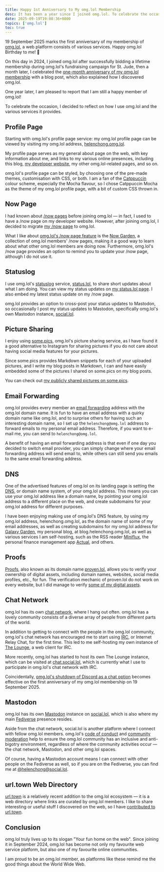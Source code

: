 ```yaml
---
title: Happy 1st Anniversary to My omg.lol Membership
desc: It has been a year since I joined omg.lol. To celebrate the occasion, I decided to review how I use various services of omg.lol.
date: 2025-09-19T19:08:36+0800
topics: ['omg.lol']
toc: true
---
```

19 September 2025 marks the first anniversary of my membership of [omg.lol](https://home.omg.lol/), a web platform consists of various services. Happy omg.lol Birthday to me! 🥳

On this day in 2024, I joined omg.lol after successfully bidding a lifetime membership during omg.lol's fundraising campaign for St. Jude, then a month later, I celebrated the [one-month anniversary of my omg.lol membership](2024-10-19-omg-lol-membership-one-month-anniversary.md) with a blog post, which also explained how I discovered omg.lol.

One year later, I am pleased to report that I am still a happy member of omg.lol!

To celebrate the occasion, I decided to reflect on how I use omg.lol and the various services it provides.

## Profile Page

Starting with omg.lol's profile page service: my omg.lol profile page can be viewed by visiting my omg.lol address, [helenchong.omg.lol](https://helenchong.omg.lol/).

My profile page serves as my general about page on the web, with key information about me, and links to my various online presences, including this blog, [my developer website](https://helenchong.dev/), my other omg.lol-related pages, and so on.

omg.lol's profile page can be styled, by choosing one of the pre-made themes, customisation with CSS, or both. I am a fan of the [Catppuccin](https://catppuccin.com/) colour scheme, especially the Mocha flavour, so I chose Catppuccin Mocha as the theme of my omg.lol profile page, with a bit of custom CSS thrown in.

## Now Page

I had known about [/now pages](https://nownownow.com/) before joining omg.lol — in fact, I used to have a /now page on my developer website. However, after joining omg.lol, I decided to migrate [my /now page](https://helenchong.omg.lol/now) to omg.lol.

What I like about [omg.lol's /now page feature](https://home.omg.lol/info/now) is the [Now Garden](https://now.garden/), a collection of omg.lol members' /now pages, making it a good way to learn about what other omg.lol members are doing now. Furthermore, omg.lol's /now page provides an option to remind you to update your /now page, although I do not use it.

## Statuslog

I use omg.lol's [statuslog](https://home.omg.lol/info/statuslog) service, [status.lol](https://status.lol/), to share short updates about what I am doing. You can view my status updates on [my status.lol page](https://helenchong.status.lol/). I also embed my latest status update on my /now page.

omg.lol provides an option to cross-post your status updates to Mastodon, so occasionally I post my status updates to Mastodon, specifically omg.lol's own Mastodon instance, [social.lol](https://social.lol/).

## Picture Sharing

I enjoy using [some.pics](https://some.pics/), omg.lol's picture sharing service, as I have found it a good alternative to Instagram for sharing pictures if you do not care about having social media features for your pictures.

Since some.pics provides Markdown snippets for each of your uploaded pictures, and I write my blog posts in Markdown, I can and have easily embedded some of the pictures I shared on some.pics on my blog posts.

You can check out [my publicly shared pictures on some.pics](https://helenchong.some.pics/).

## Email Forwarding

omg.lol provides every member an [email forwarding](https://home.omg.lol/info/email-forwarding) address with the omg.lol domain name. It is fun to have an email address with a quirky domain name like omg.lol, and to surprise others for having such an interesting domain name, so I set up the `helenchong@omg.lol` address to forward emails to my personal email address. Therefore, if you want to e-mail me, you can send to `helenchong@omg.lol`.

A benefit of having an email forwarding address is that even if one day you decided to switch email provider, you can simply change where your email forwarding address will send email to, while others can still send you emails to the same email forwarding address.

## DNS

One of the advertised features of omg.lol on its landing page is setting the [DNS](https://home.omg.lol/info/dns), or domain name system, of your omg.lol address. This means you can use your omg.lol address like a domain name, by pointing your omg.lol address to a different place on the web, and create subdomains for your omg.lol address for different purposes.

I have been enjoying making use of omg.lol's DNS feature, by using my omg.lol address, helenchong.omg.lol, as the domain name of some of my email addresses, as well as creating subdomains for my omg.lol address for [Galaxy Garden](https://blog.helenchong.omg.lol/), my personal blog, at blog.helenchong.omg.lol, as well as various services I am self-hosting, such as the RSS reader [Miniflux](https://miniflux.app/), the personal finance management app [Actual](https://actualbudget.org/), and others.

## Proofs

[Proofs](https://home.omg.lol/info/proofs), also known as its domain name [proven.lol](https://proven.lol/), allows you to verify your ownership of digital assets, including domain names, websites, social media profiles, etc., for fun. The verification mechanic of proven.lol do not work on every website, but I did manage to verify [some of my digital assets](https://helenchong.proven.lol/).

## Chat Network

omg.lol has its own [chat network](https://home.omg.lol/info/chat), where I hang out often. omg.lol has a lovely community consists of a diverse array of people from different parts of the world.

In addition to getting to connect with the people in the omg.lol community, omg.lol's chat network has encouraged me to start using [IRC](https://home.omg.lol/info/irc), or Internet Relay Chat, for the first time. This led to me self-hosting my own instance of [The Lounge](https://thelounge.chat/), a web client for IRC.

More recently, omg.lol has started to host its own The Lounge instance, which can be visited at [chat.social.lol](https://chat.social.lol/), which is currently what I use to participate in omg.lol's chat network with IRC.

Coincidentally, [omg.lol's shutdown of Discord as a chat option](https://omglol.news/2025/09/18/disconnecting-from-discord) becomes effective on the first anniversary of my omg.lol membership on 19 September 2025.

## Mastodon

omg.lol has its own [Mastodon](https://home.omg.lol/info/mastodon) instance on [social.lol](https://social.lol/), which is also where my main [Fediverse](https://en.wikipedia.org/wiki/Fediverse) presence resides.

Aside from the chat network, social.lol is another platform where I connect with fellow omg.lol members. omg.lol's [code of conduct](https://home.omg.lol/info/code-of-conduct) and [community moderation](https://home.omg.lol/info/moderation) help to ensure the omg.lol community has an inclusive and anti-bigotry environment, regardless of where the community activities occur — the chat network, Mastodon, and other omg.lol spaces.

Of course, having a Mastodon account means I can connect with other people on the Fediverse as well, so if you are on the Fediverse, you can find me at [@helenchong@social.lol](https://social.lol/@helenchong).

## url.town Web Directory

[url.town](https://url.town/) is a relatively recent addition to the omg.lol ecosystem — it is a web directory where links are curated by omg.lol members. I like to share interesting or useful stuff I discovered on the web, so I have [contributed to url.town](https://url.town/@helenchong).

## Conclusion

omg.lol truly lives up to its slogan "Your fun home on the web". Since joining it in September 2024, omg.lol has become not only my favourite web service platform, but also one of my favourite online communities.

I am proud to be an omg.lol member, as platforms like these remind me the good things about the World Wide Web.

